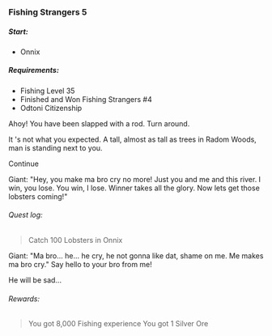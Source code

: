 ### Fishing Strangers 5
##### Start:
* Onnix

##### Requirements:
* Fishing Level 35
* Finished and Won Fishing Strangers #4
* Odtoni Citizenship

Ahoy! You have been slapped with a rod. Turn around.

It 's not what you expected. A tall, almost as tall as trees in Radom Woods, man is standing next to you.

Continue

Giant: "Hey, you make ma bro cry no more! Just you and me and this river. I win, you lose. You win, I lose. Winner takes all the glory. Now lets get those lobsters coming!"

###### Quest log:
> Catch 100 Lobsters in Onnix

Giant: "Ma bro... he... he cry, he not gonna like dat, shame on me. Me makes ma bro cry." Say hello to your bro from me!

He will be sad...

###### Rewards:
> You got 8,000 Fishing experience
> You got 1 Silver Ore